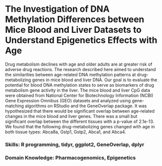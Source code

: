 # The Investigation of DNA Methylation Differences between Mice Blood and Liver Datasets to Understand Epigenetics Effects with Age

Drug metabolism declines with age and older adults are at greater risk of adverse drug reactions. The
research described here aimed to understand the similarities between age-related DNA methylation
patterns at drug-metabolizing genes in mice blood and liver DNA. Our goal is to evaluate the potential for
blood DNA methylation states to serve as biomarkers of drug metabolism gene activity in the liver. The
mice blood and liver CpG data were obtained from National Center for Biotechnology Information
(NCBI) Gene Expression Omnibus (GEO) datasets and analyzed using gene-matching algorithms on
RStudio and the GeneOverlap package. It was hypothesized that there would be significant overlap
between age-related changes in the mice blood and liver genes. There was a small but significant overlap
between the different tissues with a p-value of 2.1e-13. We found that the following drug-metabolizing
genes changed with age in both tissue types: Abca8a, Gstp1, Gstp2, Abca1, and Abca4.

### Skills: R programming, tidyr, ggplot2, GeneOverlap, dplyr
### Domain Knowledge: Pharmacogenomics, Epigenetics 
